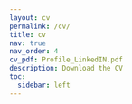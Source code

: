 ```yaml
---
layout: cv
permalink: /cv/
title: cv
nav: true
nav_order: 4
cv_pdf: Profile_LinkedIN.pdf
description: Download the CV
toc:
  sidebar: left
---
```

